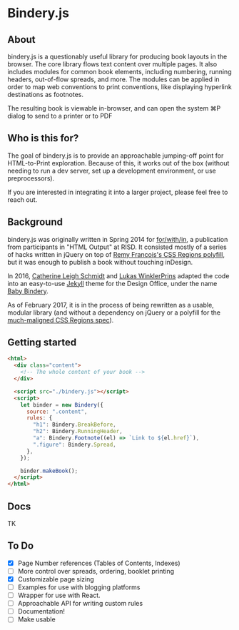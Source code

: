 # Bindery.js

## About

bindery.js is a questionably useful library for producing book layouts in the
browser. The core library flows text content over multiple pages. It also includes modules for common book elements, including numbering, running headers, out-of-flow spreads, and more. The modules can be applied in order to map web conventions to print conventions,
like displaying hyperlink destinations as footnotes.

The resulting book is viewable in-browser, and can open the system ⌘P dialog to send to a printer or to PDF


## Who is this for?

The goal of bindery.js is to provide an approachable jumping-off point for HTML-to-Print
exploration. Because of this, it works out of the box (without needing to run a dev server,
set up a development environment, or use preprocessors).

If you are interested in integrating it into a larger project, please feel free to reach out.


## Background

bindery.js was originally written in Spring 2014 for [for/with/in](http://htmloutput.risd.gd/),
a publication from participants in "HTML Output" at RISD. It consisted mostly of a series of hacks written in jQuery on top of [Remy Francois's CSS
Regions polyfill](https://github.com/FremyCompany/css-regions-polyfill), but it was enough
to publish a book without touching inDesign.

In 2016, [Catherine Leigh Schmidt](http://cath.land) and [Lukas WinklerPrins](http://ltwp.net) adapted the code into an easy-to-use [Jekyll](https://jekyllrb.com/) theme for
the Design Office, under the name [Baby Bindery](https://github.com/thedesignoffice/babybindery).

As of February 2017, it is in the process of being rewritten as a usable, modular library (and without a dependency on jQuery or a polyfill for the [much-maligned CSS Regions spec](https://alistapart.com/blog/post/css-regions-considered-harmful)).

## Getting started

```html
<html>
  <div class="content">
    <!-- The whole content of your book -->
  </div>

  <script src="./bindery.js"></script>
  <script>
    let binder = new Bindery({
      source: ".content",
      rules: {
        "h1": Bindery.BreakBefore,
        "h2": Bindery.RunningHeader,
        "a": Bindery.Footnote((el) => `Link to ${el.href}`),
        ".figure": Bindery.Spread,
      },
    });

    binder.makeBook();
  </script>
</html>

```

## Docs

TK

## To Do

- [x] Page Number references (Tables of Contents, Indexes)
- [ ] More control over spreads, ordering, booklet printing
- [x] Customizable page sizing
- [ ] Examples for use with blogging platforms
- [ ] Wrapper for use with React.
- [ ] Approachable API for writing custom rules
- [ ] Documentation!
- [ ] Make usable
